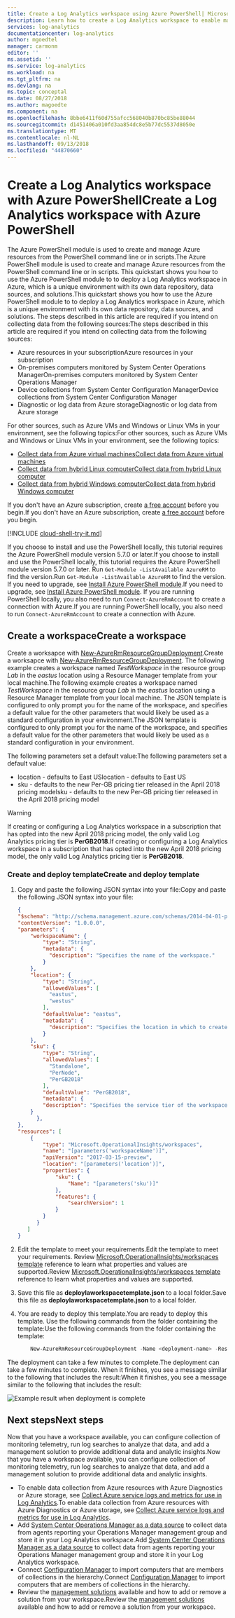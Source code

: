 ```yaml
---
title: Create a Log Analytics workspace using Azure PowerShell| Microsoft Docs
description: Learn how to create a Log Analytics workspace to enable management solutions and data collection from your cloud and on-premises environments with Azure PowerShell.
services: log-analytics
documentationcenter: log-analytics
author: mgoedtel
manager: carmonm
editor: ''
ms.assetid: ''
ms.service: log-analytics
ms.workload: na
ms.tgt_pltfrm: na
ms.devlang: na
ms.topic: conceptal
ms.date: 08/27/2018
ms.author: magoedte
ms.component: na
ms.openlocfilehash: 8bbe6411f60d755afcc568040b870bc85be88044
ms.sourcegitcommit: d1451406a010fd3aa854dc8e5b77dc5537d8050e
ms.translationtype: MT
ms.contentlocale: nl-NL
ms.lasthandoff: 09/13/2018
ms.locfileid: "44870660"
---
```

# <a name="create-a-log-analytics-workspace-with-azure-powershell"></a><span data-ttu-id="3233f-103">Create a Log Analytics workspace with Azure PowerShell</span><span class="sxs-lookup"><span data-stu-id="3233f-103">Create a Log Analytics workspace with Azure PowerShell</span></span>

<span data-ttu-id="3233f-104">The Azure PowerShell module is used to create and manage Azure resources from the PowerShell command line or in scripts.</span><span class="sxs-lookup"><span data-stu-id="3233f-104">The Azure PowerShell module is used to create and manage Azure resources from the PowerShell command line or in scripts.</span></span> <span data-ttu-id="3233f-105">This quickstart shows you how to use the Azure PowerShell module to to deploy a Log Analytics workspace in Azure, which is a unique environment with its own data repository, data sources, and solutions.</span><span class="sxs-lookup"><span data-stu-id="3233f-105">This quickstart shows you how to use the Azure PowerShell module to to deploy a Log Analytics workspace in Azure, which is a unique environment with its own data repository, data sources, and solutions.</span></span>  <span data-ttu-id="3233f-106">The steps described in this article are required if you intend on collecting data from the following sources:</span><span class="sxs-lookup"><span data-stu-id="3233f-106">The steps described in this article are required if you intend on collecting data from the following sources:</span></span>

* <span data-ttu-id="3233f-107">Azure resources in your subscription</span><span class="sxs-lookup"><span data-stu-id="3233f-107">Azure resources in your subscription</span></span>  
* <span data-ttu-id="3233f-108">On-premises computers monitored by System Center Operations Manager</span><span class="sxs-lookup"><span data-stu-id="3233f-108">On-premises computers monitored by System Center Operations Manager</span></span>  
* <span data-ttu-id="3233f-109">Device collections from System Center Configuration Manager</span><span class="sxs-lookup"><span data-stu-id="3233f-109">Device collections from System Center Configuration Manager</span></span>  
* <span data-ttu-id="3233f-110">Diagnostic or log data from Azure storage</span><span class="sxs-lookup"><span data-stu-id="3233f-110">Diagnostic or log data from Azure storage</span></span>  
 
<span data-ttu-id="3233f-111">For other sources, such as Azure VMs and Windows or Linux VMs in your environment, see the following topics:</span><span class="sxs-lookup"><span data-stu-id="3233f-111">For other sources, such as Azure VMs and Windows or Linux VMs in your environment, see the following topics:</span></span>

* [<span data-ttu-id="3233f-112">Collect data from Azure virtual machines</span><span class="sxs-lookup"><span data-stu-id="3233f-112">Collect data from Azure virtual machines</span></span>](log-analytics-quick-collect-azurevm.md)
* [<span data-ttu-id="3233f-113">Collect data from hybrid Linux computer</span><span class="sxs-lookup"><span data-stu-id="3233f-113">Collect data from hybrid Linux computer</span></span>](log-analytics-quick-collect-linux-computer.md)
* [<span data-ttu-id="3233f-114">Collect data from hybrid Windows computer</span><span class="sxs-lookup"><span data-stu-id="3233f-114">Collect data from hybrid Windows computer</span></span>](log-analytics-quick-collect-windows-computer.md)

<span data-ttu-id="3233f-115">If you don't have an Azure subscription, create [a free account](https://azure.microsoft.com/free/?WT.mc_id=A261C142F) before you begin.</span><span class="sxs-lookup"><span data-stu-id="3233f-115">If you don't have an Azure subscription, create [a free account](https://azure.microsoft.com/free/?WT.mc_id=A261C142F) before you begin.</span></span>

[!INCLUDE [cloud-shell-try-it.md](../../includes/cloud-shell-try-it.md)]

<span data-ttu-id="3233f-116">If you choose to install and use the PowerShell locally, this tutorial requires the Azure PowerShell module version 5.7.0 or later.</span><span class="sxs-lookup"><span data-stu-id="3233f-116">If you choose to install and use the PowerShell locally, this tutorial requires the Azure PowerShell module version 5.7.0 or later.</span></span> <span data-ttu-id="3233f-117">Run `Get-Module -ListAvailable AzureRM` to find the version.</span><span class="sxs-lookup"><span data-stu-id="3233f-117">Run `Get-Module -ListAvailable AzureRM` to find the version.</span></span> <span data-ttu-id="3233f-118">If you need to upgrade, see [Install Azure PowerShell module](/powershell/azure/install-azurerm-ps).</span><span class="sxs-lookup"><span data-stu-id="3233f-118">If you need to upgrade, see [Install Azure PowerShell module](/powershell/azure/install-azurerm-ps).</span></span> <span data-ttu-id="3233f-119">If you are running PowerShell locally, you also need to run `Connect-AzureRmAccount` to create a connection with Azure.</span><span class="sxs-lookup"><span data-stu-id="3233f-119">If you are running PowerShell locally, you also need to run `Connect-AzureRmAccount` to create a connection with Azure.</span></span>

## <a name="create-a-workspace"></a><span data-ttu-id="3233f-120">Create a workspace</span><span class="sxs-lookup"><span data-stu-id="3233f-120">Create a workspace</span></span>
<span data-ttu-id="3233f-121">Create a worksapce with [New-AzureRmResourceGroupDeployment](/powershell/module/azurerm.resources/new-azurermresourcegroupdeployment).</span><span class="sxs-lookup"><span data-stu-id="3233f-121">Create a worksapce with [New-AzureRmResourceGroupDeployment](/powershell/module/azurerm.resources/new-azurermresourcegroupdeployment).</span></span> <span data-ttu-id="3233f-122">The following example creates a workspace named *TestWorkspace* in the resource group *Lab* in the *eastus* location using a Resource Manager template from your local machine.</span><span class="sxs-lookup"><span data-stu-id="3233f-122">The following example creates a workspace named *TestWorkspace* in the resource group *Lab* in the *eastus* location using a Resource Manager template from your local machine.</span></span> <span data-ttu-id="3233f-123">The  JSON template is configured to only prompt you for the name of the workspace, and specifies a default value for the other parameters that would likely be used as a standard configuration in your environment.</span><span class="sxs-lookup"><span data-stu-id="3233f-123">The  JSON template is configured to only prompt you for the name of the workspace, and specifies a default value for the other parameters that would likely be used as a standard configuration in your environment.</span></span> 

<span data-ttu-id="3233f-124">The following parameters set a default value:</span><span class="sxs-lookup"><span data-stu-id="3233f-124">The following parameters set a default value:</span></span>

* <span data-ttu-id="3233f-125">location - defaults to East US</span><span class="sxs-lookup"><span data-stu-id="3233f-125">location - defaults to East US</span></span>
* <span data-ttu-id="3233f-126">sku - defaults to the new Per-GB pricing tier released in the April 2018 pricing model</span><span class="sxs-lookup"><span data-stu-id="3233f-126">sku - defaults to the new Per-GB pricing tier released in the April 2018 pricing model</span></span>

>[!WARNING]
><span data-ttu-id="3233f-127">If creating or configuring a Log Analytics workspace in a subscription that has opted into the new April 2018 pricing model, the only valid Log Analytics pricing tier is **PerGB2018**.</span><span class="sxs-lookup"><span data-stu-id="3233f-127">If creating or configuring a Log Analytics workspace in a subscription that has opted into the new April 2018 pricing model, the only valid Log Analytics pricing tier is **PerGB2018**.</span></span> 
>

### <a name="create-and-deploy-template"></a><span data-ttu-id="3233f-128">Create and deploy template</span><span class="sxs-lookup"><span data-stu-id="3233f-128">Create and deploy template</span></span>

1. <span data-ttu-id="3233f-129">Copy and paste the following JSON syntax into your file:</span><span class="sxs-lookup"><span data-stu-id="3233f-129">Copy and paste the following JSON syntax into your file:</span></span>

    ```json
    {
    "$schema": "http://schema.management.azure.com/schemas/2014-04-01-preview/deploymentTemplate.json#",
    "contentVersion": "1.0.0.0",
    "parameters": {
        "workspaceName": {
            "type": "String",
            "metadata": {
              "description": "Specifies the name of the workspace."
            }
        },
        "location": {
            "type": "String",
            "allowedValues": [
              "eastus",
              "westus"
            ],
            "defaultValue": "eastus",
            "metadata": {
              "description": "Specifies the location in which to create the workspace."
            }
        },
        "sku": {
            "type": "String",
            "allowedValues": [
              "Standalone",
              "PerNode",
              "PerGB2018"
            ],
            "defaultValue": "PerGB2018",
            "metadata": {
            "description": "Specifies the service tier of the workspace: Standalone, PerNode, Per-GB"
        }
          },
    },
    "resources": [
        {
            "type": "Microsoft.OperationalInsights/workspaces",
            "name": "[parameters('workspaceName')]",
            "apiVersion": "2017-03-15-preview",
            "location": "[parameters('location')]",
            "properties": {
                "sku": {
                    "Name": "[parameters('sku')]"
                },
                "features": {
                    "searchVersion": 1
                }
            }
          }
       ]
    }
    ```

2. <span data-ttu-id="3233f-130">Edit the template to meet your requirements.</span><span class="sxs-lookup"><span data-stu-id="3233f-130">Edit the template to meet your requirements.</span></span>  <span data-ttu-id="3233f-131">Review [Microsoft.OperationalInsights/workspaces template](https://docs.microsoft.com/azure/templates/microsoft.operationalinsights/workspaces) reference to learn what properties and values are supported.</span><span class="sxs-lookup"><span data-stu-id="3233f-131">Review [Microsoft.OperationalInsights/workspaces template](https://docs.microsoft.com/azure/templates/microsoft.operationalinsights/workspaces) reference to learn what properties and values are supported.</span></span> 
3. <span data-ttu-id="3233f-132">Save this file as **deploylaworkspacetemplate.json** to a local folder.</span><span class="sxs-lookup"><span data-stu-id="3233f-132">Save this file as **deploylaworkspacetemplate.json** to a local folder.</span></span>   
4. <span data-ttu-id="3233f-133">You are ready to deploy this template.</span><span class="sxs-lookup"><span data-stu-id="3233f-133">You are ready to deploy this template.</span></span> <span data-ttu-id="3233f-134">Use the following commands from the folder containing the template:</span><span class="sxs-lookup"><span data-stu-id="3233f-134">Use the following commands from the folder containing the template:</span></span>

    ```powershell
        New-AzureRmResourceGroupDeployment -Name <deployment-name> -ResourceGroupName <resource-group-name> -TemplateFile deploylaworkspacetemplate.json
    ```

<span data-ttu-id="3233f-135">The deployment can take a few minutes to complete.</span><span class="sxs-lookup"><span data-stu-id="3233f-135">The deployment can take a few minutes to complete.</span></span> <span data-ttu-id="3233f-136">When it finishes, you see a message similar to the following that includes the result:</span><span class="sxs-lookup"><span data-stu-id="3233f-136">When it finishes, you see a message similar to the following that includes the result:</span></span>

![Example result when deployment is complete](./media/log-analytics-template-workspace-configuration/template-output-01.png)

## <a name="next-steps"></a><span data-ttu-id="3233f-138">Next steps</span><span class="sxs-lookup"><span data-stu-id="3233f-138">Next steps</span></span>
<span data-ttu-id="3233f-139">Now that you have a workspace available, you can configure collection of monitoring telemetry, run log searches to analyze that data, and add a management solution to provide additional data and analytic insights.</span><span class="sxs-lookup"><span data-stu-id="3233f-139">Now that you have a workspace available, you can configure collection of monitoring telemetry, run log searches to analyze that data, and add a management solution to provide additional data and analytic insights.</span></span>  

* <span data-ttu-id="3233f-140">To enable data collection from Azure resources with Azure Diagnostics or Azure storage, see [Collect Azure service logs and metrics for use in Log Analytics](log-analytics-azure-storage.md).</span><span class="sxs-lookup"><span data-stu-id="3233f-140">To enable data collection from Azure resources with Azure Diagnostics or Azure storage, see [Collect Azure service logs and metrics for use in Log Analytics](log-analytics-azure-storage.md).</span></span>  
* <span data-ttu-id="3233f-141">Add [System Center Operations Manager as a data source](log-analytics-om-agents.md) to collect data from agents reporting your Operations Manager management group and store it in your Log Analytics workspace.</span><span class="sxs-lookup"><span data-stu-id="3233f-141">Add [System Center Operations Manager as a data source](log-analytics-om-agents.md) to collect data from agents reporting your Operations Manager management group and store it in your Log Analytics workspace.</span></span>  
* <span data-ttu-id="3233f-142">Connect [Configuration Manager](log-analytics-sccm.md) to import computers that are members of collections in the hierarchy.</span><span class="sxs-lookup"><span data-stu-id="3233f-142">Connect [Configuration Manager](log-analytics-sccm.md) to import computers that are members of collections in the hierarchy.</span></span>  
* <span data-ttu-id="3233f-143">Review the [management solutions](log-analytics-add-solutions.md) available and how to add or remove a solution from your workspace.</span><span class="sxs-lookup"><span data-stu-id="3233f-143">Review the [management solutions](log-analytics-add-solutions.md) available and how to add or remove a solution from your workspace.</span></span>